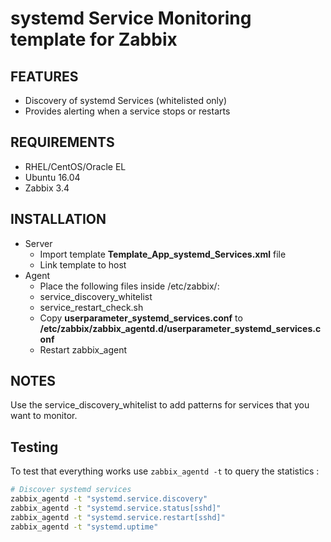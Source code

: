 systemd Service Monitoring template for Zabbix
===========================================


FEATURES
--------
* Discovery of systemd Services (whitelisted only)
* Provides alerting when a service stops or restarts

REQUIREMENTS
------------
* RHEL/CentOS/Oracle EL
* Ubuntu 16.04
* Zabbix 3.4

INSTALLATION
------------
* Server
  * Import template __Template_App_systemd_Services.xml__ file
  * Link template to host
* Agent
  * Place the following files inside /etc/zabbix/:
  * service_discovery_whitelist
  * service_restart_check.sh
  * Copy __userparameter_systemd_services.conf__ to __/etc/zabbix/zabbix\_agentd.d/userparameter\_systemd\_services.conf__
  * Restart zabbix_agent

NOTES
------------

Use the service_discovery_whitelist to add patterns for services that you want to monitor.

Testing
-------
To test that everything works use `zabbix_agentd -t` to query the statistics :

```bash
# Discover systemd services
zabbix_agentd -t "systemd.service.discovery"
zabbix_agentd -t "systemd.service.status[sshd]"
zabbix_agentd -t "systemd.service.restart[sshd]"
zabbix_agentd -t "systemd.uptime"
```
